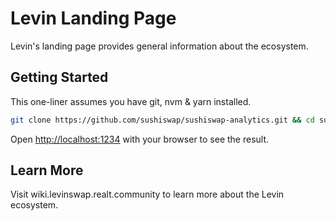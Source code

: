 # Levin Landing Page

Levin's landing page provides general information about the ecosystem.

## Getting Started

This one-liner assumes you have git, nvm & yarn installed.

```sh
git clone https://github.com/sushiswap/sushiswap-analytics.git && cd sushiswap-analytics && nvm use && yarn && yarn dev
```

Open [http://localhost:1234](http://localhost:1234) with your browser to see the result.

## Learn More

Visit wiki.levinswap.realt.community to learn more about the Levin ecosystem.